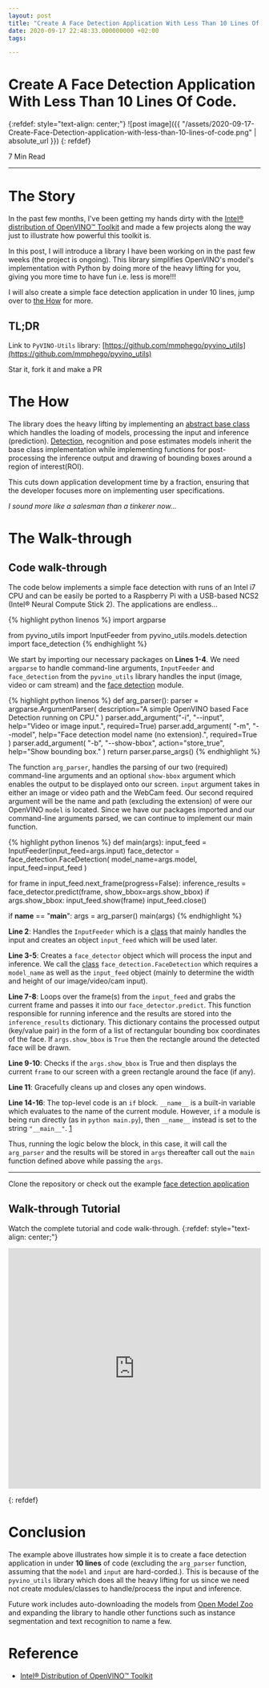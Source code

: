 ```yaml
---
layout: post
title: "Create A Face Detection Application With Less Than 10 Lines Of Code"
date: 2020-09-17 22:48:33.000000000 +02:00
tags:

---
```

# Create A Face Detection Application With Less Than 10 Lines Of Code.

{:refdef: style="text-align: center;"}
![post image]({{ "/assets/2020-09-17-Create-Face-Detection-application-with-less-than-10-lines-of-code.png" | absolute_url }})
{: refdef}

7 Min Read

-----------------------------------------------------------------------------------------

# The Story

In the past few months, I've been getting my hands dirty with the [Intel® distribution of OpenVINO™ Toolkit](https://software.intel.com/content/www/us/en/develop/tools/openvino-toolkit.html) and made a few projects along the way just to illustrate how powerful this toolkit is.

In this post, I will introduce a library I have been working on in the past few weeks (the project is ongoing). This library simplifies OpenVINO's model's implementation with Python by doing more of the heavy lifting for you, giving you more time to have fun i.e. less is more!!!

I will also create a simple face detection application in under 10 lines, jump over to [the How](#the-how) for more.

## TL;DR

Link to `PyVINO-Utils` library: [https://github.com/mmphego/pyvino_utils](https://github.com/mmphego/pyvino_utils)

Star it, fork it and make a PR

# The How
The library does the heavy lifting by implementing an [abstract base class](https://github.com/mmphego/pyvino_utils/blob/master/pyvino_utils/models/openvino_base/base_model.py) which handles the loading of models, processing the input and inference (prediction). 
[Detection](https://github.com/mmphego/pyvino_utils/blob/master/pyvino_utils/models/detection/face_detection.py), recognition and pose estimates models inherit the base class implementation while implementing functions for post-processing the inference output and drawing of bounding boxes around a region of interest(ROI).

This cuts down application development time by a fraction, ensuring that the developer focuses more on implementing user specifications. 

*I sound more like a salesman than a tinkerer now...*

# The Walk-through

## Code walk-through
The code below implements a simple face detection with runs of an Intel i7 CPU and can be easily be ported to a Raspberry Pi with a USB-based NCS2 (Intel® Neural Compute Stick 2). The applications are endless...

{% highlight python linenos %}
import argparse

from pyvino_utils import InputFeeder
from pyvino_utils.models.detection import face_detection
{% endhighlight %}

We start by importing our necessary packages on **Lines 1-4**. We need `argparse` to handle command-line arguments, `InputFeeder` and `face_detection` from the `pyvino_utils` library handles the input (image, video or cam stream) and the [face detection](https://github.com/mmphego/pyvino_utils/blob/master/pyvino_utils/models/detection/face_detection.py) module.

{% highlight python linenos %}
def arg_parser():
  parser = argparse.ArgumentParser(</div>
     description="A simple OpenVINO based Face Detection running on CPU."
   )
  parser.add_argument("-i", "--input", help="Video or image input.", required=True)
  parser.add_argument(</div>
    "-m", "--model", help="Face detection model name (no extension).", required=True
   )
  parser.add_argument(</div>
    "-b", "--show-bbox", action="store_true", help="Show bounding box."
   )
  return parser.parse_args()
{% endhighlight %}

The function `arg_parser`, handles the parsing of our two (required) command-line arguments and an optional `show-bbox` argument which enables the output to be displayed onto our screen. 
`input` argument takes in either an image or video path and the WebCam feed. Our second required argument will be the name and path (excluding the extension) of were our OpenVINO `model` is located. Since we have our packages imported and our command-line arguments parsed, we can continue to implement our main function.

{% highlight python linenos %}
def main(args):
   input_feed = InputFeeder(input_feed=args.input)
   face_detector = face_detection.FaceDetection(</div>
     model_name=args.model, input_feed=input_feed
   )

  for frame in input_feed.next_frame(progress=False):
     inference_results = face_detector.predict(frame, show_bbox=args.show_bbox)
    if args.show_bbox:
      input_feed.show(frame)
   input_feed.close()


if __name__ == "__main__":
   args = arg_parser()
  main(args)
{% endhighlight %}

**Line 2**: Handles the `InputFeeder` which is a [class](https://github.com/mmphego/pyvino_utils/blob/master/pyvino_utils/input_handler/input_feeder.py) that mainly handles the input and creates an object `input_feed` which will be used later.

**Line 3-5**: Creates a `face_detector` object which will process the input and inference. We call the [class](https://github.com/mmphego/pyvino_utils/blob/master/pyvino_utils/models/detection/face_detection.py) `face_detection.FaceDetection` which requires a `model_name` as well as the `input_feed` object (mainly to determine the width and height of our image/video/cam input).

**Line 7-8**: Loops over the frame(s) from the `input_feed` and grabs the current frame and passes it into our `face_detector.predict`. This function responsible for running inference and the results are stored into the `inference_results` dictionary. This dictionary contains the processed output (key/value pair) in the form of a list of rectangular bounding box coordinates of the face. If `args.show_bbox` is `True` then the rectangle around the detected face will be drawn.

**Line 9-10**: Checks if the `args.show_bbox` is True and then displays the current `frame` to our screen with a green rectangle around the face (if any).

**Line 11**: Gracefully cleans up and closes any open windows.

**Line 14-16**: The top-level code is an `if` block. `__name__` is a built-in variable which evaluates to the name of the current module. However, `if` a module is being run directly (as in `python main.py`), then `__name__` instead is set to the string `"__main__"`. [1](https://stackoverflow.com/a/419189)

Thus, running the logic below the block, in this case, it will call the `arg_parser` and the results will be stored in `args` thereafter call out the `main` function defined above while passing the `args`.

---

Clone the repository or check out the example [face detection application](https://github.com/mmphego/pyvino_utils/tree/master/examples/face_detection)

## Walk-through Tutorial

Watch the complete tutorial and code walk-through.
{:refdef: style="text-align: center;"}
<p><div>
<iframe width="100%" height="480" src="https://www.youtube.com/embed/mOG-6VfB2cI" frameborder="0" allow="accelerometer; autoplay; encrypted-media; gyroscope; picture-in-picture" allowfullscreen></iframe>
</div></p>
{: refdef}

# Conclusion

The example above illustrates how simple it is to create a face detection application in under **10 lines** of code (excluding the `arg_parser` function, assuming that the `model` and `input` are hard-corded.). This is because of the `pyvino_utils` library which does all the heavy lifting for us since we need not create modules/classes to handle/process the input and inference.
 
Future work includes auto-downloading the models from [Open Model Zoo](https://github.com/openvinotoolkit/open_model_zoo) and expanding the library to handle other functions such as instance segmentation and text recognition to name a few.

# Reference

- [Intel® Distribution of OpenVINO™ Toolkit](https://software.intel.com/content/www/us/en/develop/tools/openvino-toolkit.html)
